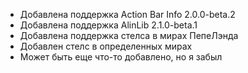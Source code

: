 - Добавлена поддержка Action Bar Info 2.0.0-beta.2
- Добавлена поддержка AlinLib 2.1.0-beta.1
- Добавлена поддержка стелса в мирах ПепеЛэнда
- Добавлен стелс в определенных мирах
- Может быть еще что-то добавлено, но я забыл